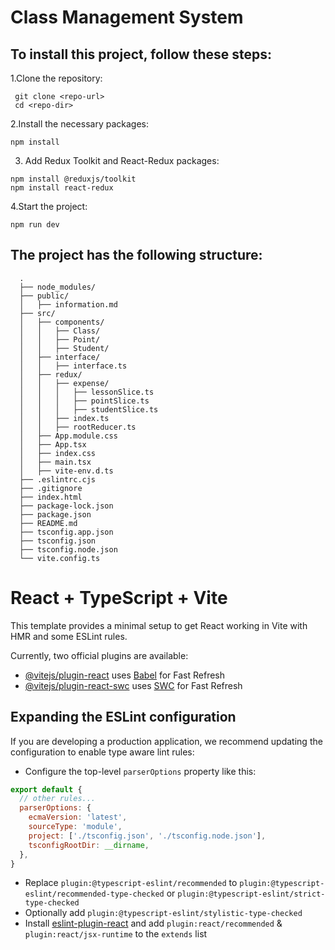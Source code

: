 # Class Management System

## To install this project, follow these steps:

1.Clone the repository:

  ```
   git clone <repo-url>
   cd <repo-dir>
  ```

2.Install the necessary packages:

  ``` 
  npm install  
  ```

3. Add Redux Toolkit and React-Redux packages:

  ```
  npm install @reduxjs/toolkit
  npm install react-redux 
  ```

4.Start the project:

  ```
  npm run dev
  ```

## The project has the following structure:

```
  .
  ├── node_modules/
  ├── public/
  │   ├── information.md
  ├── src/
  │   ├── components/
  │   │   ├── Class/
  │   │   ├── Point/
  │   │   ├── Student/
  │   ├── interface/
  │   │   ├── interface.ts
  │   ├── redux/
  │   │   ├── expense/
  │   │   │   ├── lessonSlice.ts
  │   │   │   ├── pointSlice.ts
  │   │   │   ├── studentSlice.ts
  │   │   ├── index.ts
  │   │   ├── rootReducer.ts
  │   ├── App.module.css
  │   ├── App.tsx
  │   ├── index.css
  │   ├── main.tsx
  │   ├── vite-env.d.ts
  ├── .eslintrc.cjs
  ├── .gitignore
  ├── index.html
  ├── package-lock.json
  ├── package.json
  ├── README.md
  ├── tsconfig.app.json
  ├── tsconfig.json
  ├── tsconfig.node.json
  └── vite.config.ts
```

# React + TypeScript + Vite

This template provides a minimal setup to get React working in Vite with HMR and some ESLint rules.

Currently, two official plugins are available:

- [@vitejs/plugin-react](https://github.com/vitejs/vite-plugin-react/blob/main/packages/plugin-react/README.md) uses [Babel](https://babeljs.io/) for Fast Refresh
- [@vitejs/plugin-react-swc](https://github.com/vitejs/vite-plugin-react-swc) uses [SWC](https://swc.rs/) for Fast Refresh

## Expanding the ESLint configuration

If you are developing a production application, we recommend updating the configuration to enable type aware lint rules:

- Configure the top-level `parserOptions` property like this:

```js
export default {
  // other rules...
  parserOptions: {
    ecmaVersion: 'latest',
    sourceType: 'module',
    project: ['./tsconfig.json', './tsconfig.node.json'],
    tsconfigRootDir: __dirname,
  },
}
```

- Replace `plugin:@typescript-eslint/recommended` to `plugin:@typescript-eslint/recommended-type-checked` or `plugin:@typescript-eslint/strict-type-checked`
- Optionally add `plugin:@typescript-eslint/stylistic-type-checked`
- Install [eslint-plugin-react](https://github.com/jsx-eslint/eslint-plugin-react) and add `plugin:react/recommended` & `plugin:react/jsx-runtime` to the `extends` list

